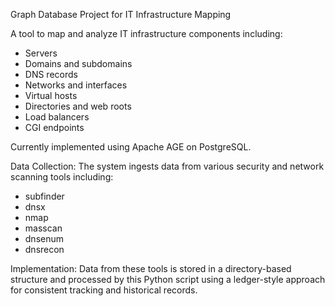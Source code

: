 Graph Database Project for IT Infrastructure Mapping

A tool to map and analyze IT infrastructure components including:
- Servers
- Domains and subdomains
- DNS records
- Networks and interfaces
- Virtual hosts
- Directories and web roots
- Load balancers
- CGI endpoints

Currently implemented using Apache AGE on PostgreSQL.

Data Collection:
The system ingests data from various security and network scanning tools including:
- subfinder
- dnsx
- nmap
- masscan
- dnsenum
- dnsrecon

Implementation:
Data from these tools is stored in a directory-based structure and processed
by this Python script using a ledger-style approach for consistent tracking
and historical records.
